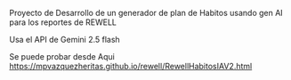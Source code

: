 Proyecto de Desarrollo de un generador de plan de Habitos usando gen AI para los reportes de REWELL

Usa el API de Gemini 2.5 flash

Se puede probar desde Aqui https://mpvazquezheritas.github.io/rewell/RewellHabitosIAV2.html

